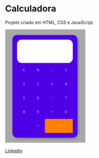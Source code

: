 # Calculadora

Projeto criado em HTML, CSS e JavaScript.

<img src="./assets/imagem.png" alt="Imagem calculadora" />

<a href="https://www.linkedin.com/in/rafael-f-couto-5776501a9/">Linkedin</a>

